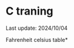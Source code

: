 # C traning

Last update: 2024/10/04

Fahrenheit celsius table*

<object data="txt/fahrenheit_celsius_table.txt" width="400px" height="396px"></object>
